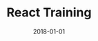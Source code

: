 ---
layout: site
title: "React Training"
date: 2018-01-01
categories: [community]
version: 1.5.6
major: 1
minor: 5
patch: 6
slug: react-training
link: https://courses.reacttraining.com/
permalink: /sites/:slug
---